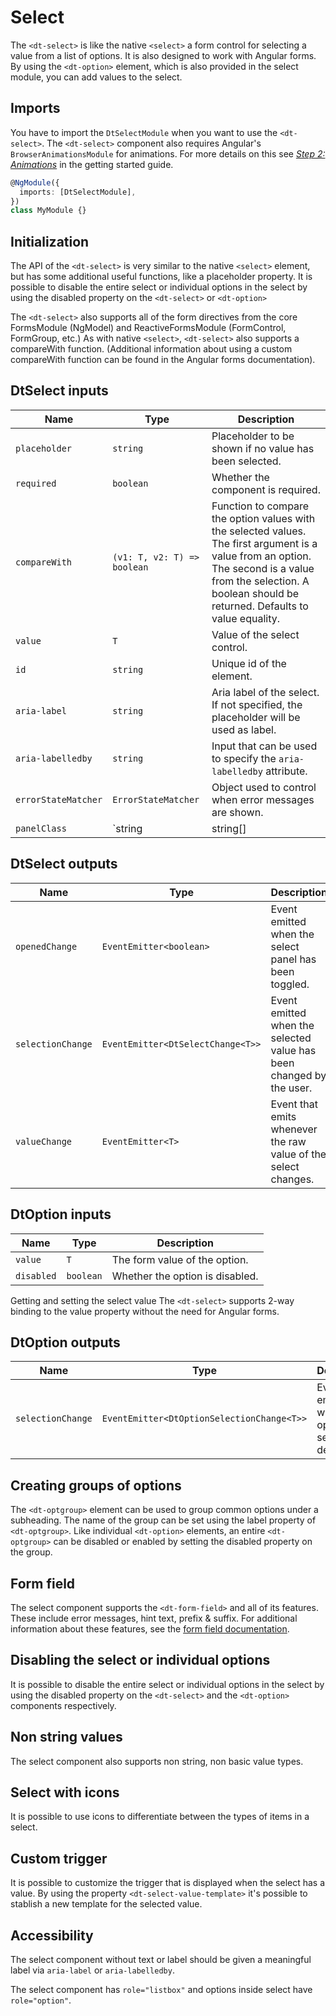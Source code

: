 # Select

<ba-ux-snippet name="select-intro"></ba-ux-snippet>

The `<dt-select>` is like the native `<select>` a form control for selecting a
value from a list of options. It is also designed to work with Angular forms. By
using the `<dt-option>` element, which is also provided in the select module,
you can add values to the select.

<ba-live-example name="DtExampleSelectDefault"></ba-live-example>

## Imports

You have to import the `DtSelectModule` when you want to use the `<dt-select>`.
The `<dt-select>` component also requires Angular's `BrowserAnimationsModule`
for animations. For more details on this see
[_Step 2: Animations_](/components/get-started/#step-2-animations) in the
getting started guide.

```typescript
@NgModule({
  imports: [DtSelectModule],
})
class MyModule {}
```

## Initialization

The API of the `<dt-select>` is very similar to the native `<select>` element,
but has some additional useful functions, like a placeholder property. It is
possible to disable the entire select or individual options in the select by
using the disabled property on the `<dt-select>` or `<dt-option>`

The `<dt-select>` also supports all of the form directives from the core
FormsModule (NgModel) and ReactiveFormsModule (FormControl, FormGroup, etc.) As
with native `<select>`, `<dt-select>` also supports a compareWith function.
(Additional information about using a custom compareWith function can be found
in the Angular forms documentation).

<ba-live-example name="DtExampleSelectForms"></ba-live-example>

## DtSelect inputs

| Name                | Type                        | Description                                                                                                                                                                                                       |
| ------------------- | --------------------------- | ----------------------------------------------------------------------------------------------------------------------------------------------------------------------------------------------------------------- |
| `placeholder`       | `string`                    | Placeholder to be shown if no value has been selected.                                                                                                                                                            |
| `required`          | `boolean`                   | Whether the component is required.                                                                                                                                                                                |
| `compareWith`       | `(v1: T, v2: T) => boolean` | Function to compare the option values with the selected values. The first argument is a value from an option. The second is a value from the selection. A boolean should be returned. Defaults to value equality. |
| `value`             | `T`                         | Value of the select control.                                                                                                                                                                                      |
| `id`                | `string`                    | Unique id of the element.                                                                                                                                                                                         |
| `aria-label`        | `string`                    | Aria label of the select. If not specified, the placeholder will be used as label.                                                                                                                                |
| `aria-labelledby`   | `string`                    | Input that can be used to specify the `aria-labelledby` attribute.                                                                                                                                                |
| `errorStateMatcher` | `ErrorStateMatcher`         | Object used to control when error messages are shown.                                                                                                                                                             |
| `panelClass`        | `string                     | string[]                                                                                                                                                                                                          | Set<string> | { [key: string]: any }` | Classes to be passed to the select panel. Supports the same syntax as `ngClass`. |

## DtSelect outputs

| Name              | Type                              | Description                                                         |
| ----------------- | --------------------------------- | ------------------------------------------------------------------- |
| `openedChange`    | `EventEmitter<boolean>`           | Event emitted when the select panel has been toggled.               |
| `selectionChange` | `EventEmitter<DtSelectChange<T>>` | Event emitted when the selected value has been changed by the user. |
| `valueChange`     | `EventEmitter<T>`                 | Event that emits whenever the raw value of the select changes.      |

## DtOption inputs

| Name       | Type      | Description                     |
| ---------- | --------- | ------------------------------- |
| `value`    | `T`       | The form value of the option.   |
| `disabled` | `boolean` | Whether the option is disabled. |

Getting and setting the select value The `<dt-select>` supports 2-way binding to
the value property without the need for Angular forms.

<ba-live-example name="DtExampleSelectValue"></ba-live-example>

## DtOption outputs

| Name              | Type                                       | Description                                              |
| ----------------- | ------------------------------------------ | -------------------------------------------------------- |
| `selectionChange` | `EventEmitter<DtOptionSelectionChange<T>>` | Event emitted when the option is selected or deselected. |

## Creating groups of options

The `<dt-optgroup>` element can be used to group common options under a
subheading. The name of the group can be set using the label property of
`<dt-optgroup>`. Like individual `<dt-option>` elements, an entire
`<dt-optgroup>` can be disabled or enabled by setting the disabled property on
the group.

<ba-live-example name="DtExampleSelectGroups"></ba-live-example>

## Form field

The select component supports the `<dt-form-field>` and all of its features.
These include error messages, hint text, prefix & suffix. For additional
information about these features, see the
[form field documentation](/components/form-field).

<ba-live-example name="DtExampleSelectFormField"></ba-live-example>

## Disabling the select or individual options

It is possible to disable the entire select or individual options in the select
by using the disabled property on the `<dt-select>` and the `<dt-option>`
components respectively.

<ba-live-example name="DtExampleSelectDisabled"></ba-live-example>

## Non string values

The select component also supports non string, non basic value types.

<ba-live-example name="DtExampleSelectComplexValue"></ba-live-example>

## Select with icons

It is possible to use icons to differentiate between the types of items in a
select.

<ba-live-example name="DtExampleSelectWithIcons"></ba-live-example>

## Custom trigger

It is possible to customize the trigger that is displayed when the select has a
value. By using the property `<dt-select-value-template>` it's possible to
stablish a new template for the selected value.

<ba-live-example name="DtExampleSelectCustomValueTemplate"></ba-live-example>

## Accessibility

The select component without text or label should be given a meaningful label
via `aria-label` or `aria-labelledby`.

The select component has `role="listbox"` and options inside select have
`role="option"`.
